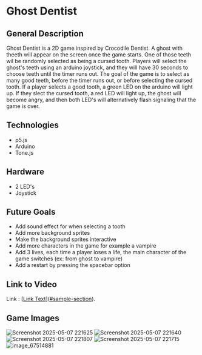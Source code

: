 # Ghost Dentist

## General Description
Ghost Dentist is a 2D game inspired by Crocodile Dentist. A ghost with theeth will appear on the screen once the game starts. One of those teeth wil be randomly selected as being a cursed tooth.
Players will select the ghost's teeth using an arduino joystick, and they will have 30 seconds to choose teeth until the timer runs out. The goal of the game is to select as many good teeth, before the 
timer runs out, or before selecting the cursed tooth. If a player selects a good tooth, a green LED on the arduino will light up. If they slect the cursed tooth, a red LED will light up, the ghost
will become angry, and then both LED's will alternatively flash signaling that the game is over. 

## Technologies
- p5.js
- Arduino
- Tone.js

## Hardware
- 2 LED's
- Joystick

## Future Goals
- Add sound effect for when selecting a tooth
- Add more background sprites
- Make the background sprites interactive
- Add more characters in the game for example a vampire
- Add 3 lives, each time a player loses a life, the main character of the game switches (ex: from ghost to vampire)
- Add a restart by pressing the spacebar option

## Link to Video
Link : [[Link Text](https://youtu.be/EqT1eNq0W28)]([#sample-section](https://youtu.be/EqT1eNq0W28)).

## Game Images
![Screenshot 2025-05-07 221625](https://github.com/user-attachments/assets/bdd2d1bf-8c32-4970-8434-76bc806147eb)
![Screenshot 2025-05-07 221640](https://github.com/user-attachments/assets/6a0428d6-f91b-4271-a894-541d0548eeb9)
![Screenshot 2025-05-07 221807](https://github.com/user-attachments/assets/7ce4e25e-58b5-4dca-ac5e-8669452b44b3)
![Screenshot 2025-05-07 221715](https://github.com/user-attachments/assets/2ff43a6f-e21e-4f89-98c4-07dde2e81e6f)
![image_67514881](https://github.com/user-attachments/assets/7d6fc486-baa7-4991-80df-458965220a9a)

